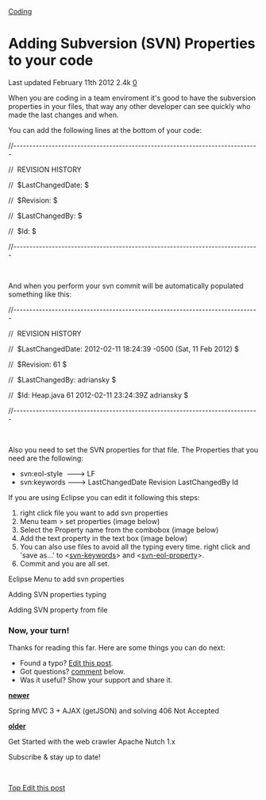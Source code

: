 



<a href="/categories/coding/" class="category-link">Coding</a>

Adding Subversion (SVN) Properties to your code
===============================================

<span title="Last time this post was updated"> Last updated February 11th 2012 </span> <span class="m-x-2" title="Pageviews"> 2.4k </span> <span class="m-x-2" title="Click to go to the comments section"> [ <span class="disqus-comment-count" data-disqus-url="https://adrianmejia.com/adding-subversion-svn-properties-to-your-code/">0</span>](#disqus_thread) </span>

When you are coding in a team enviroment it's good to have the subversion properties in your files, that way any other developer can see quickly who made the last changes and when.

You can add the following lines at the bottom of your code:

<span id="more"></span>

//-----------------------------------------------------------------------------

//  REVISION HISTORY

//  $LastChangedDate: $

//  $Revision: $

//  $LastChangedBy: $

//  $Id: $

//-----------------------------------------------------------------------------

 

And when you perform your svn commit will be automatically populated something like this:

//-----------------------------------------------------------------------------

//  REVISION HISTORY

//  $LastChangedDate: 2012-02-11 18:24:39 -0500 (Sat, 11 Feb 2012) $

//  $Revision: 61 $

//  $LastChangedBy: adriansky $

//  $Id: Heap.java 61 2012-02-11 23:24:39Z adriansky $

//-----------------------------------------------------------------------------

 

Also you need to set the SVN properties for that file. The Properties that you need are the following:

-   svn:eol-style  ---&gt; LF
-   svn:keywords ---&gt; LastChangedDate Revision LastChangedBy Id

If you are using Eclipse you can edit it following this steps:

1.  right click file you want to add svn properties
2.  Menu team &gt; set properties (image below)
3.  Select the Property name from the combobox (image below)
4.  Add the text property in the text box (image below)
5.  You can also use files to avoid all the typing every time. right click and 'save as...' to &lt;[svn-keywords](http://adrianmejiarosario.com/sites/default/files/svn-keywords.txt)&gt; and &lt;[svn-eol-property](http://adrianmejiarosario.com/sites/default/files/svn-eol-style.txt)&gt;.
6.  Commit and you are all set.

Eclipse Menu to add svn properties

Adding SVN properties typing

Adding SVN property from file

### Now, your turn!

Thanks for reading this far. Here are some things you can do next:

-   Found a typo? [Edit this post](https://github.com/amejiarosario/amejiarosario.github.io/edit/source/source/_posts/2012-02-11-adding-subversion-svn-properties-to-your-code.md).
-   Got questions? [comment](#comments-section) below.
-   Was it useful? Show your support and share it.



<a href="/spring-mvc-3-plus-ajax-getjson-and-solving-406-not-accepted/" class="article-nav-newer"><strong><em></em> newer</strong></a>

Spring MVC 3 + AJAX (getJSON) and solving 406 Not Accepted

<a href="/get-started-with-the-web-crawler-apache-nutch-1-x/" class="article-nav-older"><strong>older <em></em></strong></a>

Get Started with the web crawler Apache Nutch 1.x

Subscribe & stay up to date!

 









[<span id="back-to-top" title="Go back to the top of this page"> Top </span>](#) <a href="#" class="p-x-3" title="Improve this post"><em></em> Edit this post</a>


